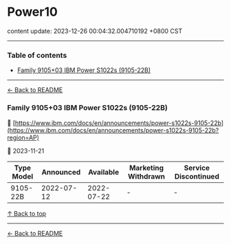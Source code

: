 # Power10

content update: 2023-12-26 00:04:32.004710192 +0800 CST

---

### Table of contents


- [Family 9105+03 IBM Power S1022s (9105-22B)](#family-910503-ibm-power-s1022s-9105-22b)

---

[← Back to README](../README.md)





### Family 9105+03 IBM Power S1022s (9105-22B)

🔗 [https://www.ibm.com/docs/en/announcements/power-s1022s-9105-22b](https://www.ibm.com/docs/en/announcements/power-s1022s-9105-22b?region=AP)

📅 2023-11-21

| Type Model | Announced | Available | Marketing Withdrawn | Service Discontinued |
| --- | --- | --- | --- | --- |
| 9105-22B | 2022-07-12 | 2022-07-22 | - | - |






[↑ Back to top](#table-of-contents)

---



[← Back to README](../README.md)